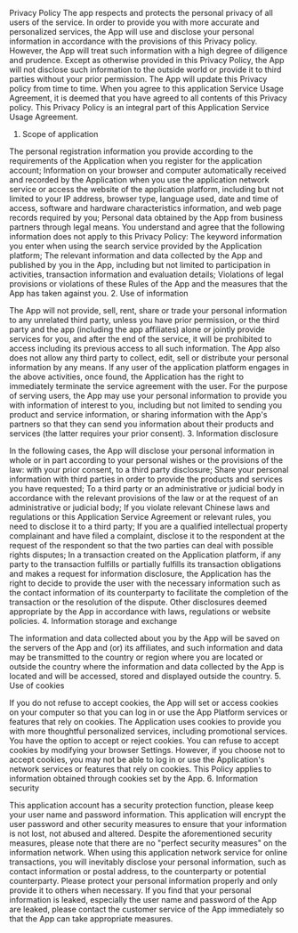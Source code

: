 

Privacy Policy
The app respects and protects the personal privacy of all users of the service. In order to provide you with more accurate and personalized services, the App will use and disclose your personal information in accordance with the provisions of this Privacy policy. However, the App will treat such information with a high degree of diligence and prudence. Except as otherwise provided in this Privacy Policy, the App will not disclose such information to the outside world or provide it to third parties without your prior permission. The App will update this Privacy policy from time to time. When you agree to this application Service Usage Agreement, it is deemed that you have agreed to all contents of this Privacy policy. This Privacy Policy is an integral part of this Application Service Usage Agreement.
1. Scope of application

The personal registration information you provide according to the requirements of the Application when you register for the application account; Information on your browser and computer automatically received and recorded by the Application when you use the application network service or access the website of the application platform, including but not limited to your IP address, browser type, language used, date and time of access, software and hardware characteristics information, and web page records required by you; Personal data obtained by the App from business partners through legal means. You understand and agree that the following information does not apply to this Privacy Policy: The keyword information you enter when using the search service provided by the Application platform; The relevant information and data collected by the App and published by you in the App, including but not limited to participation in activities, transaction information and evaluation details; Violations of legal provisions or violations of these Rules of the App and the measures that the App has taken against you.
2. Use of information

The App will not provide, sell, rent, share or trade your personal information to any unrelated third party, unless you have prior permission, or the third party and the app (including the app affiliates) alone or jointly provide services for you, and after the end of the service, it will be prohibited to access including its previous access to all such information. The App also does not allow any third party to collect, edit, sell or distribute your personal information by any means. If any user of the application platform engages in the above activities, once found, the Application has the right to immediately terminate the service agreement with the user. For the purpose of serving users, the App may use your personal information to provide you with information of interest to you, including but not limited to sending you product and service information, or sharing information with the App's partners so that they can send you information about their products and services (the latter requires your prior consent).
3. Information disclosure

In the following cases, the App will disclose your personal information in whole or in part according to your personal wishes or the provisions of the law: with your prior consent, to a third party disclosure; Share your personal information with third parties in order to provide the products and services you have requested; To a third party or an administrative or judicial body in accordance with the relevant provisions of the law or at the request of an administrative or judicial body; If you violate relevant Chinese laws and regulations or this Application Service Agreement or relevant rules, you need to disclose it to a third party; If you are a qualified intellectual property complainant and have filed a complaint, disclose it to the respondent at the request of the respondent so that the two parties can deal with possible rights disputes; In a transaction created on the Application platform, if any party to the transaction fulfills or partially fulfills its transaction obligations and makes a request for information disclosure, the Application has the right to decide to provide the user with the necessary information such as the contact information of its counterparty to facilitate the completion of the transaction or the resolution of the dispute. Other disclosures deemed appropriate by the App in accordance with laws, regulations or website policies.
4. Information storage and exchange

The information and data collected about you by the App will be saved on the servers of the App and (or) its affiliates, and such information and data may be transmitted to the country or region where you are located or outside the country where the information and data collected by the App is located and will be accessed, stored and displayed outside the country.
5. Use of cookies

If you do not refuse to accept cookies, the App will set or access cookies on your computer so that you can log in or use the App Platform services or features that rely on cookies. The Application uses cookies to provide you with more thoughtful personalized services, including promotional services. You have the option to accept or reject cookies. You can refuse to accept cookies by modifying your browser Settings. However, if you choose not to accept cookies, you may not be able to log in or use the Application's network services or features that rely on cookies. This Policy applies to information obtained through cookies set by the App.
6. Information security

This application account has a security protection function, please keep your user name and password information. This application will encrypt the user password and other security measures to ensure that your information is not lost, not abused and altered. Despite the aforementioned security measures, please note that there are no "perfect security measures" on the information network. When using this application network service for online transactions, you will inevitably disclose your personal information, such as contact information or postal address, to the counterparty or potential counterparty. Please protect your personal information properly and only provide it to others when necessary. If you find that your personal information is leaked, especially the user name and password of the App are leaked, please contact the customer service of the App immediately so that the App can take appropriate measures.
